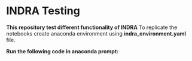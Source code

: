 # INDRA Testing
**This repository test different functionality of INDRA**
To replicate the notebooks create anaconda environment using **indra_environment.yaml** file.

**Run the following code in anaconda prompt:**  

```conda env create -f environment.yml
